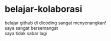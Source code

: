 # belajar-kolaborasi
belajar github di dicoding sangat menyenangkan!<br>
saya sangat bersemangat<br>
saya tidak sabar lagi
